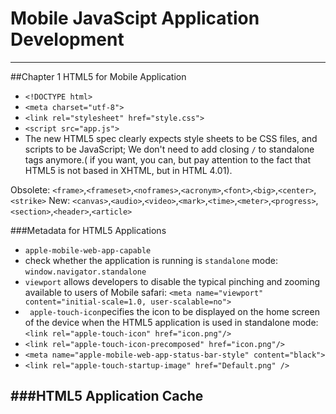 # Mobile JavaScipt Application Development 


---

##Chapter 1 HTML5 for Mobile Application
- `<!DOCTYPE html>`
- `<meta charset="utf-8">`
- `<link rel="stylesheet" href="style.css">`
- `<script src="app.js">` 
- The new HTML5 spec clearly expects style sheets to be CSS files, and scripts to be JavaScript; We don't need to add closing `/` to standalone tags anymore.( if you want, you can, but pay attention to the fact that HTML5 is not based in XHTML, but in HTML 4.01).

Obsolete:
`<frame>`,`<frameset>`,`<noframes>`,`<acronym>`,`<font>`,`<big>`,`<center>`,`<strike>`
New:
`<canvas>`,`<audio>`,`<video>`,`<mark>`,`<time>`,`<meter>`,`<progress>`,`<section>`,`<header>`,`<article>`

###Metadata for HTML5 Applications
- `apple-mobile-web-app-capable`
- check whether the application is running is `standalone` mode: `window.navigator.standalone`
- `viewport` allows developers to disable the typical pinching and zooming available to users of Mobile safari: `<meta name="viewport" content="initial-scale=1.0, user-scalable=no">`
- ` apple-touch-icon`pecifies the icon to be displayed on the home screen of the device when the HTML5 application is used in standalone mode: `<link rel="apple-touch-icon" href="icon.png"/>`
- `<link rel="apple-touch-icon-precomposed" href="icon.png"/>`
- `<meta name="apple-mobile-web-app-status-bar-style" content="black">`
- `<link rel="apple-touch-startup-image" href="Default.png" />`

###HTML5 Application Cache
- 
